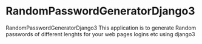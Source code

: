 # RandomPasswordGeneratorDjango3
RandomPasswordGeneratorDjango3
This application is to generate Random passwords of different lenghts for your web pages logins etc using django3
